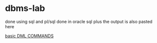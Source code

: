 # dbms-lab
done using sql and pl/sql
done in oracle sql plus
the output is also pasted here

<a href='https://github.com/joel-tm/dbms-lab/tree/main/experiment2'>basic DML COMMANDS</a> 
